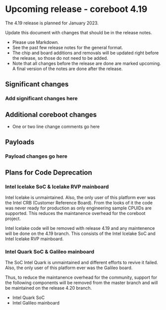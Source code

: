 Upcoming release - coreboot 4.19
========================================================================

The 4.19 release is planned for January 2023.

Update this document with changes that should be in the release notes.

* Please use Markdown.
* See the past few release notes for the general format.
* The chip and board additions and removals will be updated right
  before the release, so those do not need to be added.
* Note that all changes before the release are done are marked upcoming.
  A final version of the notes are done after the release.

Significant changes
-------------------

### Add significant changes here



Additional coreboot changes
---------------------------

* One or two line change comments go here



Payloads
--------

### Payload changes go here



Plans for Code Deprecation
--------------------------


### Intel Icelake SoC & Icelake RVP mainboard

Intel Icelake is unmaintained. Also, the only user of this platform ever
was the Intel CRB (Customer Reference Board). From the looks of it the
code was never ready for production as only engineering sample CPUIDs
are supported. This reduces the maintanence overhead for the coreboot
project.

Intel Icelake code will be removed with release 4.19 and any maintenence
will be done on the 4.19 branch. This consists of the Intel Icelake SoC
and Intel Icelake RVP mainboard.


### Intel Quark SoC & Galileo mainboard

The SoC Intel Quark is unmaintained and different efforts to revive it
failed.  Also, the only user of this platform ever was the Galileo
board.

Thus, to reduce the maintanence overhead for the community, support for
the following components will be removed from the master branch and will
be maintained on the release 4.20 branch.

  * Intel Quark SoC
  * Intel Galileo mainboard
